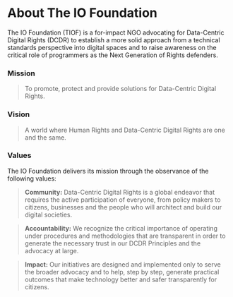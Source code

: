 # About The IO Foundation

The IO Foundation (TIOF) is a for-impact NGO advocating for Data-Centric Digital Rights (DCDR) to establish a more solid approach from a technical standards perspective into digital spaces and to raise awareness on the critical role of programmers as the Next Generation of Rights defenders.



### Mission

> To promote, protect and provide solutions for Data-Centric Digital Rights.

### Vision

> A world where Human Rights and Data-Centric Digital Rights are one and the same.



### Values

The IO Foundation delivers its mission through the observance of the following values:

> **Community:** Data-Centric Digital Rights is a global endeavor that requires the active participation of everyone, from policy makers to citizens, businesses and the people who will architect and build our digital societies.

> **Accountability:** We recognize the critical importance of operating under procedures and methodologies that are transparent in order to generate the necessary trust in our DCDR Principles and the advocacy at large.

> **Impact:** Our initiatives are designed and implemented only to serve the broader advocacy and to help, step by step, generate practical outcomes that make technology better and safer transparently for citizens.

